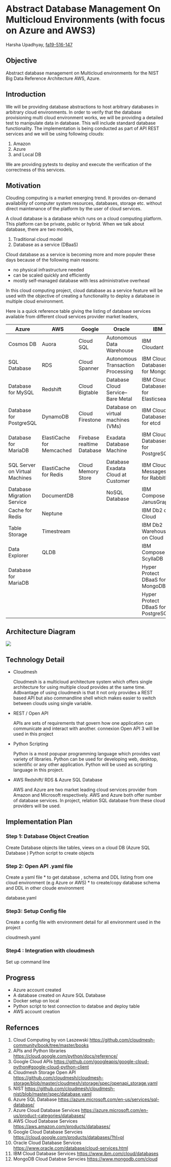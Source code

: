 # Abstract Database Management On Multicloud Environments (with focus on Azure and AWS3)

Harsha Upadhyay, [fa19-516-147](https://github.com/cloudmesh-community/fa19-516-147/edit/master/project/report.md)

## Objective

Abstract database management on Multicloud environments for the NIST Big Data Reference Architecture AWS, Azure.

## Introduction

We will be providing database abstractions to host arbitrary databases in arbitrary 
cloud environments. In order to verify that the database provisioning multi cloud 
environment works, we will be providing a detailed test to manipulate data in database. 
This will include standard database functionality. The implementation is being conducted as 
part of API REST services and we will be using following clouds: 

1. Amazon
1. Azure 
1. and Local DB

We are providing pytests to deploy and execute the verification of the correctness of this services.

## Motivation 

Clouding computing is a market emerging trend. It provides on-demand availability of computer system resources, databases, storage etc. without direct maintenance of the platform by the user of cloud services.

A cloud database is a database which runs on a cloud computing platform. This platform can be private, public or hybrid.
When we talk about database, there are two models,
 
1. Traditional cloud model
2. Database as a service (DBaaS)

Cloud database as a service is becoming more and more populer these days because of the following main reasons:
 
* no physical infrastructure needed
* can be scaled quickly and efficiently
* mostly self-managed database with less administrative overhead

In this cloud computing project, cloud database as a service feature will be used with the objective of creating a functionality to deploy a database in multiple cloud environment. 
 
Here is a quick reference table giving the listing of database services available from different cloud services provider market leaders,  

|Azure                          | AWS                      |    Google                 |Oracle                             | IBM                                  |MongoDB      |
|-------------------------------| -------------------------|---------------------------|-----------------------------------|--------------------------------------|-------------|
| Cosmos DB                     | Auora                    | Cloud SQL                 | Autonomous Data Warehouse         | IBM Cloudant                         |MongoDB Atlas|
| SQL Database                  | RDS                      | Cloud Spanner             | Autonomous Transaction Processing | IBM Cloud Databases for MongoDB      |             | 
| Database for MySQL            | Redshift                 | Cloud Bigtable            | Database Cloud Service–Bare Metal | IBM Cloud Databases for Elasticsearch|             |
| Database for PostgreSQL       | DynamoDB                 | Cloud Firestone           | Database on virtual machines (VMs)| IBM Cloud Databases for etcd         |             |
| Database for MariaDB          | ElastiCache for Memcached| Firebase realtime Database| Exadata Database Machine          | IBM Cloud Databases for PostgreSQL   |             |                       
| SQL Server on Virtual Machines|ElastiCache for Redis     | Cloud Memory Store        | Database Exadata Cloud at Customer| IBM Cloud Messages for RabbitMQ      |             |
| Database Migration Service    | DocumentDB               |                           | NoSQL Database                    | IBM Compose for JanusGraph           |             |
| Cache for Redis               | Neptune                  |                           |                                   | IBM Db2 on Cloud                     |             |
| Table Storage                 | Timestream               |                           |                                   | IBM Db2 Warehouse on Cloud           |             |
| Data Explorer                 | QLDB                     |                           |                                   | IBM Compose for ScyllaDB             |             |
| Database for MariaDB          |                          |                           |                                   | Hyper Protect DBaaS for MongoDB      |             |
|                               |                          |                           |                                   | Hyper Protect DBaaS for PostgreSQL   |             |    


## Architecture Diagram


![](Multi_Cloud_Data_Abstraction.png)

## Technology Detail

 * Cloudmesh
 
   Cloudmesh is a multicloud architecture system which offers single architecture for using multiple cloud provides at the      same time. Adbvantage of using cloudmesh is that it not only provides a REST based API but also commandline shell which      makes easier to switch between clouds using single variable.
   
 * REST / Open API
 
   APIs are sets of requirements that govern how one application can communicate and interact with another. connexion Open      API 3 will be used in this project
   
 * Python Scripting
 
   Python is a most popupar programming language which provides vast variety of libraries. Python can be used for developing    web, desktop, scientific or any other application. Python will be used as scripting language in this project. 
   
 * AWS Redshift/ RDS  & Azure SQL Database
 
   AWS and Azure are two market leading cloud services provider from Amazon and Microsoft respectively. AWS and Azure both      offer number of database services. In project, relation SQL database from these cloud providers will be used. 

## Implementation Plan 

### Step 1: Database Object Creation
   Create Database objects like tables, views  on a cloud DB (Azure SQL Database )
   Python script to create objects 
 
### Step 2: Open API .yaml file
   Create a yaml file 
     * to get database , schema and DDL listing from one cloud environment (e.g Azure or AWS)
     * to create/copy database schema and DDL in other cloude environment 
        
   database.yaml
        
### Step3: Setup Config file
   Create a config file with environment detail for all environment used in the project
   
   cloudmesh.yaml 
  
### Step4 : Integration with cloudmesh 
   Set up command line 
 
## Progress
  * Azure account created
  * A database created on Azure SQL Database
  * Docker setup on local
  * Python script to test connection to databse and deploy table
  * AWS account creation

## Refernces

1. Cloud Computing by von Laszewski <https://github.com/cloudmesh-community/book/tree/master/books>
1. APIs and Python libraries <https://cloud.google.com/python/docs/reference/>
1. Google Cloud APIs <https://github.com/googleapis/google-cloud-python#google-cloud-python-client>
1. Cloudmesh Storage Open API <https://github.com/cloudmesh/cloudmesh-storage/blob/master/cloudmesh/storage/spec/openapi_storage.yaml>
1. NIST <https://github.com/cloudmesh/cloudmesh-nist/blob/master/spec/database.yaml>
1. Azure SQL Database <https://azure.microsoft.com/en-us/services/sql-database/>
1. Azure Cloud Database Services <https://azure.microsoft.com/en-us/product-categories/databases/>
1. AWS Cloud Database Services <https://aws.amazon.com/products/databases/>
1. Google Cloud Database Servcies <https://cloud.google.com/products/databases/?hl=pl>
1. Oracle Cloud Database Services <https://www.oracle.com/database/cloud-services.html>
1. IBM Cloud Database Services <https://www.ibm.com/cloud/databases>
1. MongoDB Cloud Databse Servcies <https://www.mongodb.com/cloud> 
